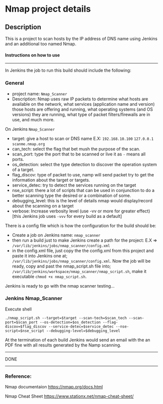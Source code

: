 # Nmap project details


## Description

This is a project to scan hosts by the IP address of DNS name using Jenkins and an additional too named Nmap.

#### Instructions on how to use

<hr>

In Jenkins the job to run this build should include the following:
### General
- project name: `Nmap_Scanner`
- Description:
Nmap uses raw IP packets to determine what hosts are available on the network, what services (application name and version) those hosts are offering and running, what operating systems (and OS versions) they are running, what type of packet filters/firewalls are in use, and much more.

On Jenkins `Nmap_Scanner`
- target: give a host to scan or DNS name E.X: `192.168.10.100` `127.0.0.1` `scanme.nmap.org`
- can_tech: select the flag that bet mush the purpose of the scan.
- scan_port: type the port that to be scanned or live it as `-` means all ports.
- os_detection: select the type detection to discover the operation system of a target.
- flag_discov: type of packet to use, namp will send packet try to get the information about the target or targets.
- service_detec: try to detect the services running on the target
- nse_script: there a lot of scripts that can be used in conjunction to do a better scanning type the desired or a combination of some.
- debugging_level: this is the level of details nmap would display/record about the scanning on a target
- verbose: Increase verbosity level (use -vv or more for greater effect) [this Jenkins job uses `-vvv` for every build as a default]

There is a config file which is how the configuration for the build should be:
- Create a job on Jenkins name: `nmap_scanner`
- then run a build just to make Jenkins create a path for the project: E.X => `/var/lib/jenkins/jobs/nmap_scanner/config.xml`
- in the config.xml file, just copy the the config.xml from this project and paste it into Jenkins one at; `/var/lib/jenkins/jobs/nmap_scanner/config.xml`. Now the job will be ready, copy and past the nmap_script.sh file into; `/var/lib/jenkins/workspace/nmap_scanner/nmap_script.sh`, make it executable `chmod +x nmap_script.sh`.

Jenkins is ready to go with the nmap scanner testing...


### Jenkins Nmap_Scanner
Execute shell
```
./nmap_script.sh --target=$target --scan-tech=$scan_tech --scan-port=$scan_port --os-detection=$os_detection --flag-discov=$flag_discov --service-detec=$service_detec --nse-script=$nse_script --debugging-level=$debugging_level

```

At the termination of each build Jenkins would send an email with the an PDF fine with all results generated by the Namp scanning.


<hr>

DONE

<hr>

### Reference:

Nmap documentaion https://nmap.org/docs.html

Nmap Cheat Sheet
https://www.stationx.net/nmap-cheat-sheet/
